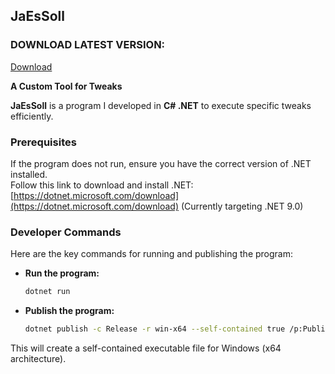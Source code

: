 ## **JaEsSoll**

### DOWNLOAD LATEST VERSION:

[Download](https://github.com/beqare/Jes/releases/latest/download/Jes.exe)

**A Custom Tool for Tweaks**

**JaEsSoll** is a program I developed in **C# .NET** to execute specific tweaks efficiently.

### **Prerequisites**

If the program does not run, ensure you have the correct version of .NET installed.  
Follow this link to download and install .NET:  
[https://dotnet.microsoft.com/download](https://dotnet.microsoft.com/download) (Currently targeting .NET 9.0)

### **Developer Commands**

Here are the key commands for running and publishing the program:

- **Run the program:**

  ```bash
  dotnet run
  ```

- **Publish the program:**

  ```bash
  dotnet publish -c Release -r win-x64 --self-contained true /p:PublishSingleFile=true /p:IncludeAllContentForSelfExtract=true /p:TrimMode=Link
  ```

This will create a self-contained executable file for Windows (x64 architecture).
